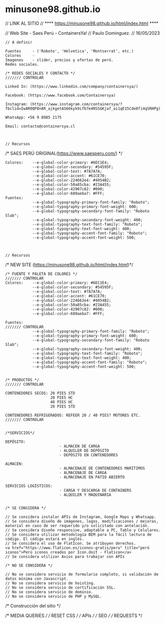 # minusone98.github.io

// LINK AL SITIO //
**** https://minusone98.github.io/html/index.html ****

// Web Site - Saes Perú - ContainersYa! 
    // Paulo Dominguez. 
    // 16/05/2023

    // A definir
    
    Fuentes     - ('Roboto', 'Helvetica', 'Montserrat', etc.)
    Colores     -
    Imagenes    - slider, precios y ofertas de perú.
    Redes sociales.

    /* REDES SOCIALES Y CONTACTO */                                       /////// CONTROLAR
    
    Linked In: (https://www.linkedin.com/company/containersya/)
    
    Facebook: (https://www.facebook.com/Containersya)
    
    Instagram: (https://www.instagram.com/containersya/?fbclid=IwAR0QP8n8R_ajkgetAS66kyk9ifb7e4RSSGKjaf_ai1qE15Cde0fi4qSRHPg)
    
    WhatsApp: +56 9 8985 2175

    Email: contacto@containersya.cl

    
    
    // Recursos

/* SAES PERÚ ORIGINAL(https://www.saesperu.com/) */

    Colores:    --e-global-color-primary: #6EC1E4;
                --e-global-color-secondary: #54595F;
                --e-global-color-text: #7A7A7A;
                --e-global-color-accent: #61CE70;
                --e-global-color-224662e4: #4054B2;
                --e-global-color-50a85cba: #23A455;
                --e-global-color-42907c82: #000;
                --e-global-color-689aeba7: #FFF;
    Fuentes:                
                --e-global-typography-primary-font-family: "Roboto";
                --e-global-typography-primary-font-weight: 600;
                --e-global-typography-secondary-font-family: "Roboto Slab";
                --e-global-typography-secondary-font-weight: 400;
                --e-global-typography-text-font-family: "Roboto";
                --e-global-typography-text-font-weight: 400;
                --e-global-typography-accent-font-family: "Roboto";
                --e-global-typography-accent-font-weight: 500;



    // Recursos

/* NEW SITE (https://minusone98.github.io/html/index.html)*/       

    /* FUENTE Y PALETA DE COLORES */                                          /////// CONTROLAR
    Colores:    --e-global-color-primary: #6EC1E4;                          
                --e-global-color-secondary: #54595F;
                --e-global-color-text: #7A7A7A;
                --e-global-color-accent: #61CE70;
                --e-global-color-224662e4: #4054B2;
                --e-global-color-50a85cba: #23A455;
                --e-global-color-42907c82: #000;
                --e-global-color-689aeba7: #FFF;
    
    Fuentes:                                                                   /////// CONTROLAR
                --e-global-typography-primary-font-family: "Roboto";           
                --e-global-typography-primary-font-weight: 600;
                --e-global-typography-secondary-font-family: "Roboto Slab";
                --e-global-typography-secondary-font-weight: 400;
                --e-global-typography-text-font-family: "Roboto";
                --e-global-typography-text-font-weight: 400;
                --e-global-typography-accent-font-family: "Roboto";
                --e-global-typography-accent-font-weight: 500;


    /* PRODUCTOS */                                                            /////// CONTROLAR

    CONTENEDORES SECOS: 20 PIES STD                                  
                        20 PIES HC
                        40 PIES HC
                        20 PIES STD

    CONTENEDORES REFRIGERADOS: REFEER 20 / 40 PIES? MOTORES ETC.               /////// CONTROLAR


    /*SERVICIOS*/

    DEPÓSITO:               
                            - ALMACEN DE CARGA
                            - ALQUILER DE DEPÓSITO
                            - DEPÓSITO EN CONTENEDORES

    ALMACÉN:                
                            - ALMACENAJE DE CONTENEDORES MARÍTIMOS                
                            - ALMACENAJE DE CARGA                
                            - ALMACENAJE EN PATIO ABIERTO                

    SERVICIOS LOGÍSTICOS: 
                            - CARGA Y DESCARGA DE CONTAINERS        
                            - ALQUILER Y MAQUINARIA


    /* SE CONSIDERA */

    // Se considera instalar APIs de Instagram, Google Maps y Whatsapp.
    // Se considera diseño de imágenes, logos, modificaciones / mejoras, material en caso de ser requerido y/o solicitado con antelación.
    // Se considera diseño responsive, adaptable a PC, Table y Celulares. 
    // Se considera utilizar metodología BEM para la fácil lectura de código. El código estará en inglés.
    // Se considera el uso de FlatIcon. Se atribuyen derechos.
    <a href="https://www.flaticon.es/iconos-gratis/peru" title="perú iconos">Perú iconos creados por Icon.doit - Flaticon</a>
    // Se considera utilizar Axios para trabajar con APIs

    /* NO SE CONSIDERA */

    // No se considera servicio de formulario completo, si validación de datos mínima con Javascript.
    // No se considera servicio de hoisting.
    // No se considera servicio de certificación SSL.
    // No se considera servicio de dominio.
    // No se considera servicio de PHP y MySQL.


/* Construcción del sitio */


/* MEDIA QUERIES */
/* RESET CSS */
/* APIs */
/* SEO */
/* REQUESTS */
